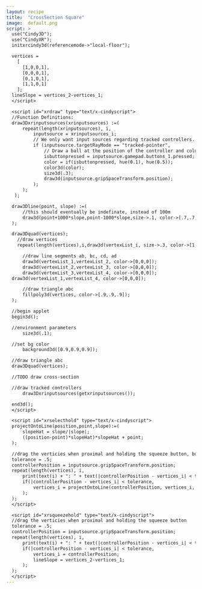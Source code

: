 ```yaml
---
layout: recipe
title:  "CrossSection Square"
image:  default.png
script: >
  use("Cindy3D");
  use("CindyXR");
  initxrcindy3d(referencemode->"local-floor");

  vertices =
    [
      [1,0,0,1],
      [0,0,0,1],
      [0,1,0,1],
      [1,1,0,1]
    ];
  lineSlope = vertices_2-vertices_1;
  </script>

  <script id="xrdraw" type="text/x-cindyscript">
  //Function Definitions:
  draw3Dxrinputsources(xrinputsources) :=(
      repeat(length(xrinputsources), i,
          inputsource = xrinputsources_i;
          // We only want input sources regarding tracked controllers.
          if (inputsource.targetRayMode == "tracked-pointer",
              // Draw a ball at the position of the controller and color it depending on whether button 1 is pressed.
              isbuttonpressed = inputsource.gamepad.buttons_1.pressed;
              color = if(isbuttonpressed, hue(0.1), hue(0.5));
              color3d(color);
              size3d(.3);
              draw3d(inputsource.gripSpaceTransform.position);
          );
      );
   );

  draw3Dline(point, slope) :=(
      //this should eventually be indefinate, instead of 100m
      draw3d(point+1000*slope,point-1000*slope,size->.1, color->[.7,.7,.7]);
  );

  draw3Dquad(vertices);
    //draw vertices
    repeat(length(vertices),i,draw3d(vertexList_i, size->.3, color->[1,0,0]));

      //draw line segments ab, bc, cd, ad
      draw3d(vertexList_1,vertexList_2, color->[0,0,0]);
      draw3d(vertexList_2,vertexList_3, color->[0,0,0]);
      draw3d(vertexList_3,vertexList_4, color->[0,0,0]);
  draw3d(vertexList_1,vertexList_4, color->[0,0,0]);

      //draw triangle abc
      fillpoly3d(vertices, color->[.9,.9,.9]);
  );

  //begin applet
  begin3d();

  //environment parameters
      size3d(.1);

  //set bg color
      background3d([0.9,0.9,0.9]);

  //draw triangle abc
  draw3Dquad(vertices);

  //TODO draw cross-section

  //draw tracked controllers
      draw3Dxrinputsources(getxrinputsources());

  end3d();
  </script>

  <script id="xrselecthold" type="text/x-cindyscript">
  projectOntoLine(position,point,slope):=(
      slopeHat = slope/|slope|;
      ((position-point)*slopeHat)*slopeHat + point;
  );

  //drag the verticies when proximal and holding the squeeze button, but keep it on its line.
  tolerance = .5;
  controllerPosition = inputsource.gripSpaceTransform.position;
  repeat(length(vertices), i,
      print(text(i) + ": " + text(|controllerPosition - vertices_i| < tolerance));
      if(|controllerPosition - vertices_i| < tolerance,
          vertices_i = projectOntoLine(controllerPosition, vertices_i, lineSlope);
      );
  );
  </script>

  <script id="xrsqueezehold" type="text/x-cindyscript">
  //drag the verticies when proximal and holding the squeeze button
  tolerance = .5;
  controllerPosition = inputsource.gripSpaceTransform.position;
  repeat(length(vertices), i,
      print(text(i) + ": " + text(|controllerPosition - vertices_i| < tolerance));
      if(|controllerPosition - vertices_i| < tolerance,
          vertices_i = controllerPosition;
          lineSlope = vertices_2-vertices_1;
      );
  );
  </script>
---
```

